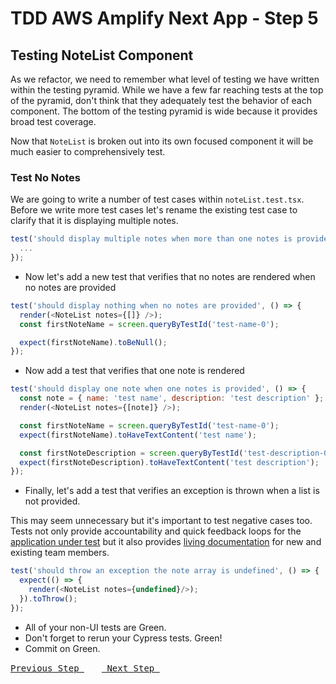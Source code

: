 # TDD AWS Amplify Next App - Step 5

## Testing NoteList Component

As we refactor, we need to remember what level of testing we have written within the testing pyramid. While we have a few far reaching tests at the top of the pyramid, don't think that they adequately test the behavior of each component. The bottom of the testing pyramid is wide because it provides broad test coverage.

Now that `NoteList` is broken out into its own focused component it will be much easier to comprehensively test.

### Test No Notes

We are going to write a number of test cases within `noteList.test.tsx`.  Before we write more test cases let's rename the existing test case to clarify that it is displaying multiple notes.


```js
test('should display multiple notes when more than one notes is provided', () => {
  ...
});
```

- Now let's add a new test that verifies that no notes are rendered when no notes are provided

```js
test('should display nothing when no notes are provided', () => {
  render(<NoteList notes={[]} />);
  const firstNoteName = screen.queryByTestId('test-name-0');

  expect(firstNoteName).toBeNull();
});
```

- Now add a test that verifies that one note is rendered

```js
test('should display one note when one notes is provided', () => {
  const note = { name: 'test name', description: 'test description' };
  render(<NoteList notes={[note]} />);

  const firstNoteName = screen.queryByTestId('test-name-0');
  expect(firstNoteName).toHaveTextContent('test name');

  const firstNoteDescription = screen.queryByTestId('test-description-0');
  expect(firstNoteDescription).toHaveTextContent('test description');
});
```

- Finally, let's add a test that verifies an exception is thrown when a list is not provided.

This may seem unnecessary but it's important to test negative cases too. Tests not only provide accountability and quick feedback loops for the [application under test](https://en.wikipedia.org/wiki/System_under_test) but it also provides [living documentation](https://en.wikipedia.org/wiki/Living_document) for new and existing team members.

```js
test('should throw an exception the note array is undefined', () => {
  expect(() => {
    render(<NoteList notes={undefined}/>);
  }).toThrow();
});
```

- All of your non-UI tests are Green.
- Don't forget to rerun your Cypress tests. Green!
- Commit on Green.

[<kbd> Previous Step </kbd>](https://github.com/pairing4good/tdd-next-amplify-gen2-tutorial/tree/004-step)&ensp;&ensp;&ensp;&ensp;[<kbd> Next Step </kbd>](https://github.com/pairing4good/tdd-next-amplify-gen2-tutorial/tree/006-step)
